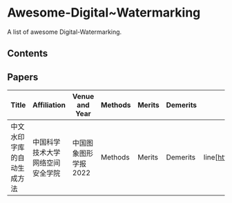 # Awesome-Digital~Watermarking
A list of awesome Digital-Watermarking.
## Contents

## Papers
 | Title | Affiliation | Venue and Year | Methods | Merits | Demerits | Link |
 | ----- | ----------- | -------------- | ------- | ------ | -------- | ---- |
 | 中文水印字库的自动生成方法 | 中国科学技术大学网络空间安全学院 | 中国图象图形学报 2022 | Methods | Merits | Demerits | line[http://www.cjig.cn/html/2022/1/20220118.htm] |
